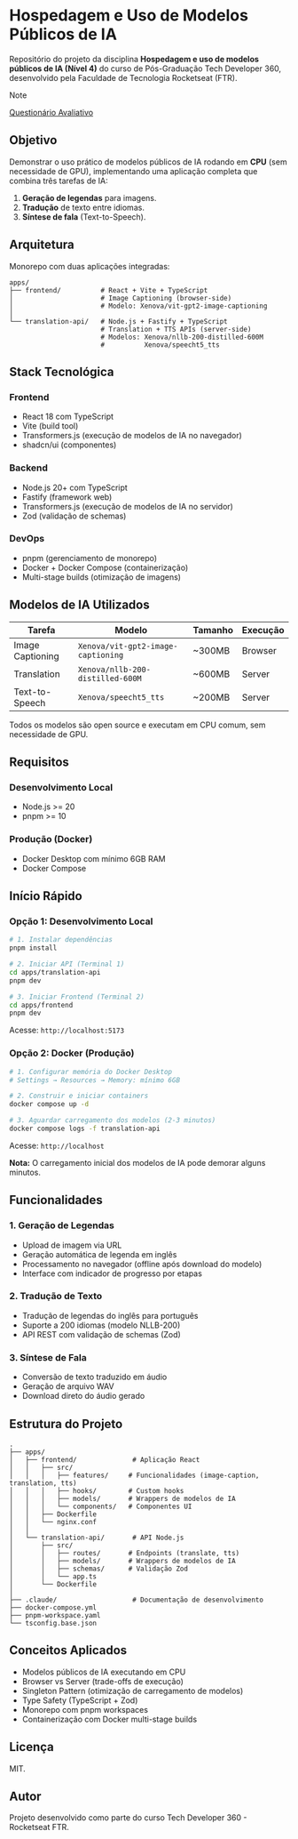 # Hospedagem e Uso de Modelos Públicos de IA

Repositório do projeto da disciplina **Hospedagem e uso de modelos públicos de IA (Nível 4)** do curso de Pós-Graduação Tech Developer 360, desenvolvido pela Faculdade de Tecnologia Rocketseat (FTR).

> [!NOTE]
>
> [Questionário Avaliativo](./.github/docs/content/assessments/q.md)

## Objetivo

Demonstrar o uso prático de modelos públicos de IA rodando em **CPU** (sem necessidade de GPU), implementando uma aplicação completa que combina três tarefas de IA:

1. **Geração de legendas** para imagens.
2. **Tradução** de texto entre idiomas.
3. **Síntese de fala** (Text-to-Speech).

## Arquitetura

Monorepo com duas aplicações integradas:

```text
apps/
├── frontend/          # React + Vite + TypeScript
│                      # Image Captioning (browser-side)
│                      # Modelo: Xenova/vit-gpt2-image-captioning
│
└── translation-api/   # Node.js + Fastify + TypeScript
                       # Translation + TTS APIs (server-side)
                       # Modelos: Xenova/nllb-200-distilled-600M
                       #          Xenova/speecht5_tts
```

## Stack Tecnológica

### Frontend

- React 18 com TypeScript
- Vite (build tool)
- Transformers.js (execução de modelos de IA no navegador)
- shadcn/ui (componentes)

### Backend

- Node.js 20+ com TypeScript
- Fastify (framework web)
- Transformers.js (execução de modelos de IA no servidor)
- Zod (validação de schemas)

### DevOps

- pnpm (gerenciamento de monorepo)
- Docker + Docker Compose (containerização)
- Multi-stage builds (otimização de imagens)

## Modelos de IA Utilizados

| Tarefa            | Modelo                                | Tamanho | Execução |
|-------------------|---------------------------------------|---------|----------|
| Image Captioning  | `Xenova/vit-gpt2-image-captioning`    | ~300MB  | Browser  |
| Translation       | `Xenova/nllb-200-distilled-600M`      | ~600MB  | Server   |
| Text-to-Speech    | `Xenova/speecht5_tts`                 | ~200MB  | Server   |

Todos os modelos são open source e executam em CPU comum, sem necessidade de GPU.

## Requisitos

### Desenvolvimento Local

- Node.js >= 20
- pnpm >= 10

### Produção (Docker)

- Docker Desktop com mínimo 6GB RAM
- Docker Compose

## Início Rápido

### Opção 1: Desenvolvimento Local

```bash
# 1. Instalar dependências
pnpm install

# 2. Iniciar API (Terminal 1)
cd apps/translation-api
pnpm dev

# 3. Iniciar Frontend (Terminal 2)
cd apps/frontend
pnpm dev
```

Acesse: `http://localhost:5173`

### Opção 2: Docker (Produção)

```bash
# 1. Configurar memória do Docker Desktop
# Settings → Resources → Memory: mínimo 6GB

# 2. Construir e iniciar containers
docker compose up -d

# 3. Aguardar carregamento dos modelos (2-3 minutos)
docker compose logs -f translation-api
```

Acesse: `http://localhost`

**Nota:** O carregamento inicial dos modelos de IA pode demorar alguns minutos.

## Funcionalidades

### 1. Geração de Legendas

- Upload de imagem via URL
- Geração automática de legenda em inglês
- Processamento no navegador (offline após download do modelo)
- Interface com indicador de progresso por etapas

### 2. Tradução de Texto

- Tradução de legendas do inglês para português
- Suporte a 200 idiomas (modelo NLLB-200)
- API REST com validação de schemas (Zod)

### 3. Síntese de Fala

- Conversão de texto traduzido em áudio
- Geração de arquivo WAV
- Download direto do áudio gerado

## Estrutura do Projeto

```text
.
├── apps/
│   ├── frontend/              # Aplicação React
│   │   ├── src/
│   │   │   ├── features/     # Funcionalidades (image-caption, translation, tts)
│   │   │   ├── hooks/        # Custom hooks
│   │   │   ├── models/       # Wrappers de modelos de IA
│   │   │   └── components/   # Componentes UI
│   │   ├── Dockerfile
│   │   └── nginx.conf
│   │
│   └── translation-api/       # API Node.js
│       ├── src/
│       │   ├── routes/       # Endpoints (translate, tts)
│       │   ├── models/       # Wrappers de modelos de IA
│       │   ├── schemas/      # Validação Zod
│       │   └── app.ts
│       └── Dockerfile
│
├── .claude/                   # Documentação de desenvolvimento
├── docker-compose.yml
├── pnpm-workspace.yaml
└── tsconfig.base.json
```

## Conceitos Aplicados

- Modelos públicos de IA executando em CPU
- Browser vs Server (trade-offs de execução)
- Singleton Pattern (otimização de carregamento de modelos)
- Type Safety (TypeScript + Zod)
- Monorepo com pnpm workspaces
- Containerização com Docker multi-stage builds

## Licença

MIT.

## Autor

Projeto desenvolvido como parte do curso Tech Developer 360 - Rocketseat FTR.
